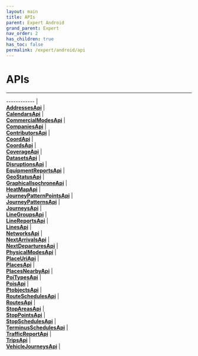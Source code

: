 ```yaml
---
layout: main
title: APIs
parent: Expert Android
grand_parent: Expert
nav_order: 2
has_children: true
has_toc: false
permalink: /expert/android/api
---
```


# APIs

---

------------ |  
[**AddressesApi**](api/AddressesApi) |  
[**CalendarsApi**](api/CalendarsApi) |  
[**CommercialModesApi**](api/CommercialModesApi) |  
[**CompaniesApi**](api/CompaniesApi) |  
[**ContributorsApi**](api/ContributorsApi) |  
[**CoordApi**](/api/CoordApi) |  
[**CoordsApi**](api/CoordsApi) |  
[**CoverageApi**](api/CoverageApi) |  
[**DatasetsApi**](api/DatasetsApi) |  
[**DisruptionsApi**](api/DisruptionsApi) |  
[**EquipmentReportsApi**](api/EquipmentReportsApi) |  
[**GeoStatusApi**](api/GeoStatusApi) |  
[**GraphicalIsochroneApi**](api/GraphicalIsochroneApi) |  
[**HeatMapApi**](api/HeatMapApi) |  
[**JourneyPatternPointsApi**](api/JourneyPatternPointsApi) |  
[**JourneyPatternsApi**](api/JourneyPatternsApi) |  
[**JourneysApi**](api/JourneysApi) |  
[**LineGroupsApi**](api/LineGroupsApi) |  
[**LineReportsApi**](api/LineReportsApi) |  
[**LinesApi**](api/LinesApi) |  
[**NetworksApi**](api/NetworksApi) |  
[**NextArrivalsApi**](api/NextArrivalsApi) |  
[**NextDeparturesApi**](api/NextDeparturesApi) |  
[**PhysicalModesApi**](api/PhysicalModesApi) |  
[**PlaceUriApi**](api/PlaceUriApi) |  
[**PlacesApi**](api/PlacesApi) |  
[**PlacesNearbyApi**](api/PlacesNearbyApi) |  
[**PoiTypesApi**](api/PoiTypesApi) |  
[**PoisApi**](api/PoisApi) |  
[**PtobjectsApi**](api/PtobjectsApi) |  
[**RouteSchedulesApi**](api/RouteSchedulesApi) |  
[**RoutesApi**](api/RoutesApi) |  
[**StopAreasApi**](api/StopAreasApi) |  
[**StopPointsApi**](api/StopPointsApi) |  
[**StopSchedulesApi**](api/StopSchedulesApi) |  
[**TerminusSchedulesApi**](api/TerminusSchedulesApi) |  
[**TrafficReportApi**](api/TrafficReportApi) |  
[**TripsApi**](api/TripsApi) |  
[**VehicleJourneysApi**](api/VehicleJourneysApi) |  

